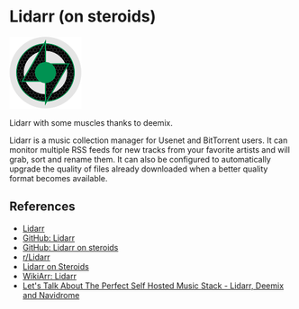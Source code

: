 # Lidarr (on steroids)

![Logo](./logo.png)

Lidarr with some muscles thanks to deemix.

Lidarr is a music collection manager for Usenet and BitTorrent users. It can monitor multiple RSS feeds for new tracks from your favorite artists and will grab, sort and rename them. It can also be configured to automatically upgrade the quality of files already downloaded when a better quality format becomes available.

## References

- [Lidarr](https://lidarr.audio/)
- [GitHub: Lidarr](https://github.com/Lidarr/Lidarr)
- [GitHub: Lidarr on steroids](https://github.com/youegraillot/lidarr-on-steroids)
- [r/Lidarr](https://www.reddit.com/r/Lidarr/)
- [Lidarr on Steroids](https://github.com/youegraillot/lidarr-on-steroids)
- [WikiArr: Lidarr](https://wiki.servarr.com/en/lidarr)
- [Let's Talk About The Perfect Self Hosted Music Stack - Lidarr, Deemix and Navidrome](https://noted.lol/the-perfect-self-hosted-music-server/)
